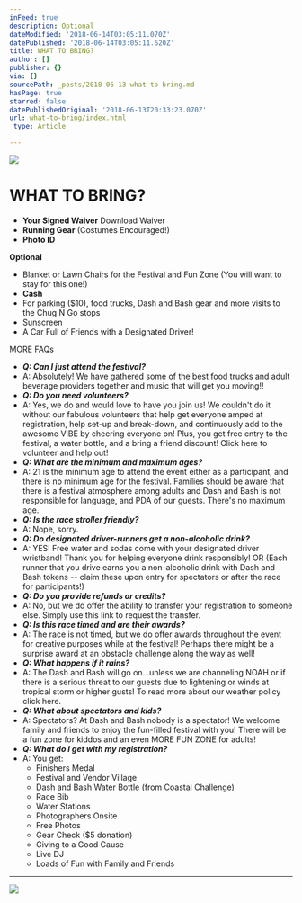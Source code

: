 ```yaml
---
inFeed: true
description: Optional
dateModified: '2018-06-14T03:05:11.070Z'
datePublished: '2018-06-14T03:05:11.620Z'
title: WHAT TO BRING?
author: []
publisher: {}
via: {}
sourcePath: _posts/2018-06-13-what-to-bring.md
hasPage: true
starred: false
datePublishedOriginal: '2018-06-13T20:33:23.070Z'
url: what-to-bring/index.html
_type: Article

---
```

![](https://the-grid-user-content.s3-us-west-2.amazonaws.com/ebd7569d-28e2-4d4e-a4ac-e0e5681ea04f.jpg)

# **WHAT TO BRING?**

* **Your Signed Waiver** Download Waiver
* **Running Gear** (Costumes Encouraged!)
* **Photo ID**

**Optional**

* Blanket or Lawn Chairs for the Festival and Fun Zone (You will want to stay for this one!)
* **Cash**
* For parking ($10), food trucks, Dash and Bash gear and more visits to the Chug N Go stops
* Sunscreen
* A Car Full of Friends with a Designated Driver!

MORE FAQs

* _**Q: Can I just attend the festival?**_
* A: Absolutely! We have gathered some of the best food trucks and adult beverage providers together and music that will get you moving!!
* _**Q: Do you need volunteers?**_
* A: Yes, we do and would love to have you join us! We couldn't do it without our fabulous volunteers that help get everyone amped at registration, help set-up and break-down, and continuously add to the awesome VIBE by cheering everyone on! Plus, you get free entry to the festival, a water bottle, and a bring a friend discount! Click here to volunteer and help out!
* _**Q: What are the minimum and maximum ages?**_
* A: 21 is the minimum age to attend the event either as a participant, and there is no minimum age for the festival. Families should be aware that there is a festival atmosphere among adults and Dash and Bash is not responsible for language, and PDA of our guests. There's no maximum age.
* _**Q: Is the race stroller friendly?**_
* A: Nope, sorry.
* _**Q: Do designated driver-runners get a non-alcoholic drink?**_
* A: YES! Free water and sodas come with your designated driver wristband! Thank you for helping everyone drink responsibly! OR (Each runner that you drive earns you a non-alcoholic drink with Dash and Bash tokens -- claim these upon entry for spectators or after the race for participants!)
* _**Q: Do you provide refunds or credits?**_
* A: No, but we do offer the ability to transfer your registration to someone else. Simply use this link to request the transfer.
* _**Q: Is this race timed and are their awards?**_
* A: The race is not timed, but we do offer awards throughout the event for creative purposes while at the festival! Perhaps there might be a surprise award at an obstacle challenge along the way as well!
* _**Q: What happens if it rains?**_
* A: The Dash and Bash will go on...unless we are channeling NOAH or if there is a serious threat to our guests due to lightening or winds at tropical storm or higher gusts! To read more about our weather policy click here.
* _**Q: What about spectators and kids?**_
* A: Spectators? At Dash and Bash nobody is a spectator! We welcome family and friends to enjoy the fun-filled festival with you! There will be a fun zone for kiddos and an even MORE FUN ZONE for adults!
* _**Q: What do I get with my registration?**_
* A: You get:
  * Finishers Medal
  * Festival and Vendor Village
  * Dash and Bash Water Bottle (from Coastal Challenge)
  * Race Bib
  * Water Stations
  * Photographers Onsite
  * Free Photos
  * Gear Check ($5 donation)
  * Giving to a Good Cause
  * Live DJ
  * Loads of Fun with Family and Friends

---

![](https://the-grid-user-content.s3-us-west-2.amazonaws.com/ec437a42-3f8c-43fc-b290-273c53f71353.jpg)